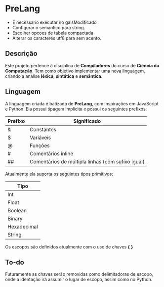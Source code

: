# PreLang

 + É necessario executar no galsModificado
 + Configurar o semantico para string.
 + Escolher opcoes de tabela compactada
 + Alterar os caracteres utf8 para sem acento.

## Descrição

Este projeto pertence à disciplina de **Compiladores** do curso de **Ciência da Computação**. Tem como objetivo implementar uma nova linguagem, criando a análise **léxica**, **sintática** e **semântica**.

## Linguagem

A linguagem criada é batizada de **PreLang**, com inspirações em JavaScript e Python. Ela possui tipagem implícita e possui os seguintes prefixos:

| Prefixo | Significado |
| --- | --- |
| & | Constantes |
| $ | Variáveis |
| @ | Funções |
| # | Comentários inline |
| ## | Comentários de múltipla linhas (com sufixo igual) |

Atualmente ela suporta os seguintes tipos primitivos:

| Tipo |
| --- |
| Int |
| Float |
| Boolean |
| Binary |
| Hexadecimal |
| String |

Os escopos são definidos atualmente com o uso de chaves **{** **}**

## To-do

Futuramente as chaves serão removidas como delimitadoras de escopo, onde a identação irá assumir o lugar de escopo, assim como no Python.
